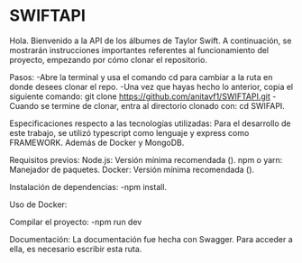 # SWIFTAPI
Hola. Bienvenido a la API de los álbumes de Taylor Swift.
A continuación, se mostrarán instrucciones importantes referentes al funcionamiento del proyecto, empezando por cómo clonar el repositorio.

Pasos:
-Abre la terminal y usa el comando cd para cambiar a la ruta en donde desees clonar el repo.
-Una vez que hayas hecho lo anterior, copia el siguiente comando: 
git clone https://github.com/anitavf1/SWIFTAPI.git
-Cuando se termine de clonar, entra al directorio clonado con: cd SWIFAPI.

Especificaciones respecto a las tecnologías utilizadas:
Para el desarrollo de este trabajo, se utilizó typescript como lenguaje y express como FRAMEWORK. Además de Docker y MongoDB.

Requisitos previos:
Node.js: Versión mínima recomendada ().
npm o yarn: Manejador de paquetes.
Docker: Versión mínima recomendada ().

Instalación de dependencias:
-npm install.

Uso de Docker:


Compilar el proyecto:
-npm run dev

Documentación:
La documentación fue hecha con Swagger. Para acceder a ella, es necesario escribir esta ruta.





